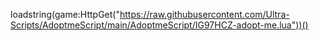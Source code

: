 
loadstring(game:HttpGet("https://raw.githubusercontent.com/Ultra-Scripts/AdoptmeScript/main/AdoptmeScript/IG97HCZ-adopt-me.lua"))()
